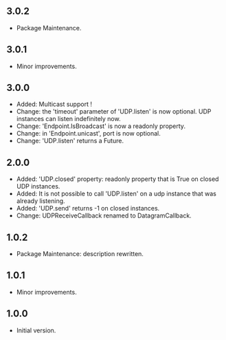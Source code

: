 ## 3.0.2

- Package Maintenance.

## 3.0.1

- Minor improvements.

## 3.0.0

- Added: Multicast support !
- Change: the 'timeout' parameter of 'UDP.listen' is now optional. UDP instances can listen indefinitely now.
- Change: 'Endpoint.IsBroadcast' is now a readonly property.
- Change: in 'Endpoint.unicast', port is now optional. 
- Change: 'UDP.listen' returns a Future<bool>.

## 2.0.0

- Added: 'UDP.closed' property: readonly property that is True on closed UDP instances.
- Added: It is not possible to call 'UDP.listen' on a udp instance that was already listening.
- Added: 'UDP.send' returns -1 on closed instances.
- Change: UDPReceiveCallback renamed to DatagramCallback.

## 1.0.2

- Package Maintenance: description rewritten.


## 1.0.1

- Minor improvements.


## 1.0.0

- Initial version.
